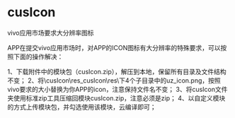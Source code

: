 # cusIcon
vivo应用市场要求大分辨率图标


APP在提交vivo应用市场时，对APP的ICON图标有大分辨率的特殊要求，可以按照下面的操作解决：

1、下载附件中的模块包（cusIcon.zip），解压到本地，保留所有目录及文件结构不变；
2、将\cusIcon\res_cusIcon\res\下4个子目录中的uz_icon.png，按照vivo要求的大小替换为你APP的icon，注意保持文件名不变；
3、将cusIcon文件夹使用标准zip工具压缩回模块cusIcon.zip，注意必须是zip；
4、以自定义模块的方式上传模块包，并勾选使用该模块，云编译即可；